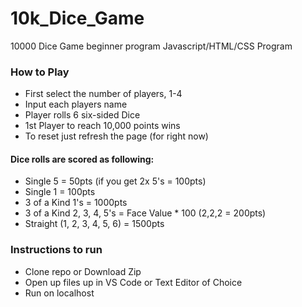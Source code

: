 # 10k_Dice_Game
10000 Dice Game beginner program Javascript/HTML/CSS Program

### How to Play
- First select the number of players, 1-4
- Input each players name
- Player rolls 6 six-sided Dice 
- 1st Player to reach 10,000 points wins
- To reset just refresh the page (for right now)
#### Dice rolls are scored as following: 
- Single 5 = 50pts (if you get 2x 5's = 100pts)
- Single 1 = 100pts
- 3 of a Kind 1's = 1000pts
- 3 of a Kind 2, 3, 4, 5's = Face Value * 100 (2,2,2 = 200pts)
- Straight (1, 2, 3, 4, 5, 6) = 1500pts


### Instructions to run
- Clone repo or Download Zip
- Open up files up in VS Code or Text Editor of Choice
- Run on localhost